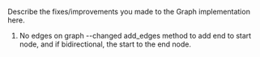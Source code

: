Describe the fixes/improvements you made to the Graph implementation here.

1. No edges on graph
  --changed add_edges method to add end to start node, and if bidirectional, the start to the end node.

